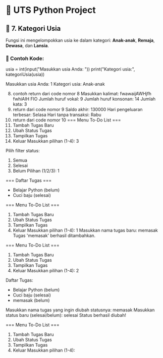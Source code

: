 # 🐍 UTS Python Project

## 🔢 7. Kategori Usia

Fungsi ini mengelompokkan usia ke dalam kategori: **Anak-anak**, **Remaja**, **Dewasa**, dan **Lansia**.

### 📌 Contoh Kode:
usia = int(input("Masukkan usia Anda: "))
print("Kategori usia:", kategoriUsia(usia))

Masukkan usia Anda: 1
Kategori usia: Anak-anak

8. contoh return dari code nomor 8 
Masukkan kalimat: fwawaijAWHjfh fwhiAIH FIO
Jumlah huruf vokal: 9
Jumlah huruf konsonan: 14
Jumlah kata: 3
9. return dari code nomor 9
Saldo akhir: 130000
Hari pengeluaran terbesar: Selasa
Hari tanpa transaksi: Rabu
10. return dari code nomor 10
=== Menu To-Do List ===
1. Tambah Tugas Baru
2. Ubah Status Tugas
3. Tampilkan Tugas
4. Keluar
Masukkan pilihan (1-4): 3

Pilih filter status:
1. Semua
2. Selesai
3. Belum
Pilihan (1/2/3): 1

=== Daftar Tugas ===
- Belajar Python (belum)
- Cuci baju (selesai)

=== Menu To-Do List ===
1. Tambah Tugas Baru
2. Ubah Status Tugas
3. Tampilkan Tugas
4. Keluar
Masukkan pilihan (1-4): 1
Masukkan nama tugas baru: memasak
Tugas 'memasak' berhasil ditambahkan.

=== Menu To-Do List ===
1. Tambah Tugas Baru
2. Ubah Status Tugas
3. Tampilkan Tugas
4. Keluar
Masukkan pilihan (1-4): 2

Daftar Tugas:
- Belajar Python (belum)
- Cuci baju (selesai)
- memasak (belum)

Masukkan nama tugas yang ingin diubah statusnya: memasak
Masukkan status baru (selesai/belum): selesai
Status berhasil diubah!

=== Menu To-Do List ===
1. Tambah Tugas Baru
2. Ubah Status Tugas
3. Tampilkan Tugas
4. Keluar
Masukkan pilihan (1-4): 
